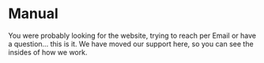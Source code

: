 # Manual
You were probably looking for the website, trying to reach per Email or have a question... this is it. We have moved our support here, so you can see the insides of how we work.
